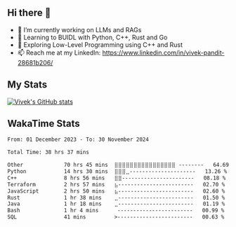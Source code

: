 ## Hi there 👋

- 🔭 I’m currently working on LLMs and RAGs
- 🌱 Learning to BUIDL with Python, C++, Rust and Go 
- 🤔 Exploring Low-Level Programming using C++ and Rust 
- 📫 Reach me at my LinkedIn: https://www.linkedin.com/in/vivek-pandit-28681b206/

## My Stats
[![Vivek's GitHub stats](https://github-readme-stats.vercel.app/api?username=ipanditi&show_icons=true&theme=dark)](https://ipanditi.github.io/)

## WakaTime Stats
<!--START_SECTION:waka-->

```txt
From: 01 December 2023 - To: 30 November 2024

Total Time: 38 hrs 37 mins

Other             70 hrs 45 mins  ⣿⣿⣿⣿⣿⣿⣿⣿⣿⣿⣿⣿⣿⣿⣿⣿ --------   64.69 %
Python            14 hrs 30 mins  ⣿⣿⣿⣀---------------------   13.26 %
C++               8 hrs 56 mins   ⣿⣿-----------------------   08.18 %
Terraform         2 hrs 57 mins   ⣦------------------------   02.70 %
JavaScript        2 hrs 50 mins   ⣦------------------------   02.60 %
Rust              1 hr 38 mins    ⣀------------------------   01.50 %
Java              1 hr 18 mins    ⣀------------------------   01.19 %
Bash              1 hr 4 mins      ------------------------   00.99 %
SQL               41 mins         >------------------------   00.63 %
```

<!--END_SECTION:waka-->


